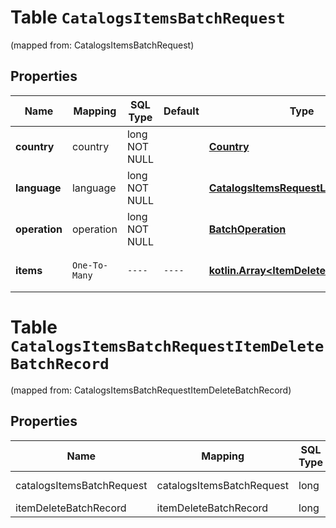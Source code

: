 
# Table `CatalogsItemsBatchRequest`
(mapped from: CatalogsItemsBatchRequest)

## Properties
Name | Mapping | SQL Type | Default | Type | Description | Notes
---- | ------- | -------- | ------- | ---- | ----------- | -----
**country** | country | long NOT NULL |  | [**Country**](Country.md) |  |  [foreignkey]
**language** | language | long NOT NULL |  | [**CatalogsItemsRequestLanguage**](CatalogsItemsRequestLanguage.md) |  |  [foreignkey]
**operation** | operation | long NOT NULL |  | [**BatchOperation**](BatchOperation.md) |  |  [foreignkey]
**items** | `One-To-Many` | `----` | `----`  | [**kotlin.Array&lt;ItemDeleteBatchRecord&gt;**](ItemDeleteBatchRecord.md) | Array with catalogs items | 





# **Table `CatalogsItemsBatchRequestItemDeleteBatchRecord`**
(mapped from: CatalogsItemsBatchRequestItemDeleteBatchRecord)

## Properties
Name | Mapping | SQL Type | Default | Type | Description | Notes
---- | ------- | -------- | ------- | ---- | ----------- | -----
catalogsItemsBatchRequest | catalogsItemsBatchRequest | long | | kotlin.Long | Primary Key | *one*
itemDeleteBatchRecord | itemDeleteBatchRecord | long | | kotlin.Long | Foreign Key | *many*



